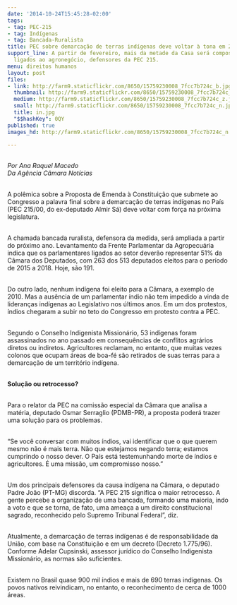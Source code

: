 ```yaml
---
date: '2014-10-24T15:45:28-02:00'
tags:
- tag: PEC-215
- tag: Indígenas
- tag: Bancada-Ruralista
title: PEC sobre demarcação de terras indígenas deve voltar à tona em 2015
support_line: A partir de fevereiro, mais da metade da Casa será composta por deputados
  ligados ao agronegócio, defensores da PEC 215.
menu: direitos humanos
layout: post
files:
- link: http://farm9.staticflickr.com/8650/15759230008_7fcc7b724c_b.jpg
  thumbnail: http://farm9.staticflickr.com/8650/15759230008_7fcc7b724c_t.jpg
  medium: http://farm9.staticflickr.com/8650/15759230008_7fcc7b724c_z.jpg
  small: http://farm9.staticflickr.com/8650/15759230008_7fcc7b724c_n.jpg
  title: in.jpg
  "$$hashKey": 0QY
published: true
images_hd: http://farm9.staticflickr.com/8650/15759230008_7fcc7b724c_n.jpg

---
```

<div id="content-header">
<div id="content-title">
<p><br />
<em>Por Ana Raquel Macedo<br />
Da Ag&ecirc;ncia C&acirc;mara Not&iacute;cias</em></p>
</div>
</div>

<div id="content-area">
<div id="default-content">
<div id="node-16653">
<div>
<p><br />
A pol&ecirc;mica sobre a Proposta de Emenda &agrave; Constitui&ccedil;&atilde;o que submete ao Congresso a palavra final sobre a demarca&ccedil;&atilde;o de terras ind&iacute;genas no Pa&iacute;s (PEC 215/00, do ex-deputado Almir S&aacute;) deve voltar com for&ccedil;a na pr&oacute;xima legislatura.</p>

<p><br />
A chamada bancada ruralista, defensora da medida, ser&aacute; ampliada a partir do pr&oacute;ximo ano. Levantamento da Frente Parlamentar da Agropecu&aacute;ria indica que os parlamentares ligados ao setor dever&atilde;o representar 51% da C&acirc;mara dos Deputados, com 263 dos 513 deputados eleitos para o per&iacute;odo de 2015 a 2018. Hoje, s&atilde;o 191.</p>

<p><br />
Do outro lado, nenhum ind&iacute;gena foi eleito para a C&acirc;mara, a exemplo de 2010. Mas a aus&ecirc;ncia de um parlamentar &iacute;ndio n&atilde;o tem impedido a vinda de lideran&ccedil;as ind&iacute;genas ao Legislativo nos &uacute;ltimos anos. Em um dos protestos, &iacute;ndios chegaram a subir no teto do Congresso em protesto contra a PEC.</p>

<p><br />
Segundo o Conselho Indigenista Mission&aacute;rio, 53 ind&iacute;genas foram assassinados no ano passado em consequ&ecirc;ncias de conflitos agr&aacute;rios diretos ou indiretos. Agricultores reclamam, no entanto, que muitas vezes colonos que ocupam &aacute;reas de boa-f&eacute; s&atilde;o retirados de suas terras para a demarca&ccedil;&atilde;o de um territ&oacute;rio ind&iacute;gena.</p>

<p><br />
<strong>Solu&ccedil;&atilde;o ou retrocesso?</strong></p>

<p><br />
Para o relator da PEC na comiss&atilde;o especial da C&acirc;mara que analisa a mat&eacute;ria, deputado Osmar Serraglio (PDMB-PR), a proposta poder&aacute; trazer uma solu&ccedil;&atilde;o para os problemas.</p>

<p><br />
&ldquo;Se voc&ecirc; conversar com muitos &iacute;ndios, vai identificar que o que querem mesmo n&atilde;o &eacute; mais terra. N&atilde;o que estejamos negando terra; estamos cumprindo o nosso dever. O Pa&iacute;s est&aacute; testemunhando morte de &iacute;ndios e agricultores. &Eacute; uma miss&atilde;o, um compromisso nosso.&rdquo;</p>

<p><br />
Um dos principais defensores da causa ind&iacute;gena na C&acirc;mara, o deputado Padre Jo&atilde;o (PT-MG) discorda. &ldquo;A PEC 215 significa o maior retrocesso. A gente percebe a organiza&ccedil;&atilde;o de uma bancada, formando uma maioria, indo a voto e que se torna, de fato, uma amea&ccedil;a a um direito constitucional sagrado, reconhecido pelo Supremo Tribunal Federal&rdquo;, diz.</p>

<p><br />
Atualmente, a demarca&ccedil;&atilde;o de terras ind&iacute;genas &eacute; de responsabilidade da Uni&atilde;o, com base na Constitui&ccedil;&atilde;o e em um decreto (Decreto 1.775/96). Conforme Adelar Cupsinski, assessor jur&iacute;dico do Conselho Indigenista Mission&aacute;rio, as normas s&atilde;o suficientes.</p>

<p><br />
Existem no Brasil quase 900 mil &iacute;ndios e mais de 690 terras ind&iacute;genas. Os povos nativos reivindicam, no entanto, o reconhecimento de cerca de 1000 &aacute;reas.</p>
</div>
</div>
</div>
</div>
